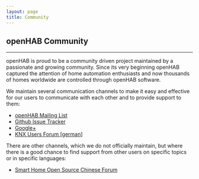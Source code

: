 ```yaml
---
layout: page
title: Community
---
```

## openHAB Community

---

openHAB is proud to be a community driven project maintained by a passionate and growing community. Since its very beginning openHAB captured the attention of home automation enthusiasts and now thousands of homes worldwide are controlled through openHAB software.

We maintain several communication channels to make it easy and effective for our users to communicate with each other and to provide support to them:

* [openHAB Mailing List](http://groups.google.com/group/openhab)
* [Github Issue Tracker](https://github.com/openhab/openhab/issues)
* [Google+](https://plus.google.com/u/1/communities/104057398315501111932)
* [KNX Users Forum [german]](http://knx-user-forum.de/openhab/)

There are other channels, which we do not officially maintain, but where there is a good chance to find support from other users on specific topics or in specific languages:

* [Smart Home Open Source Chinese Forum](http://bbs.open-smart.cn/forum.php?mod=forumdisplay&fid=46)